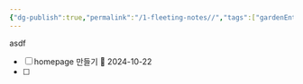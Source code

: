 ```yaml
---
{"dg-publish":true,"permalink":"/1-fleeting-notes//","tags":["gardenEntry"],"created":"2024-10-21T23:24:34.572+09:00","updated":"2024-10-22T10:49:49.205+09:00"}
---
```



asdf
- [ ] homepage 만들기 📅 2024-10-22  
- [ ] 